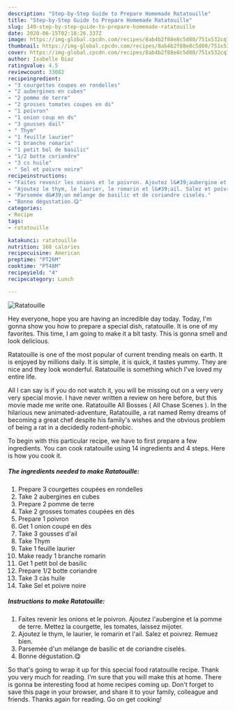 ```yaml
---
description: "Step-by-Step Guide to Prepare Homemade Ratatouille"
title: "Step-by-Step Guide to Prepare Homemade Ratatouille"
slug: 149-step-by-step-guide-to-prepare-homemade-ratatouille
date: 2020-06-15T02:18:26.337Z
image: https://img-global.cpcdn.com/recipes/8ab4b2f88e8c5d80/751x532cq70/ratatouille-photo-principale-de-la-recette.jpg
thumbnail: https://img-global.cpcdn.com/recipes/8ab4b2f88e8c5d80/751x532cq70/ratatouille-photo-principale-de-la-recette.jpg
cover: https://img-global.cpcdn.com/recipes/8ab4b2f88e8c5d80/751x532cq70/ratatouille-photo-principale-de-la-recette.jpg
author: Isabelle Diaz
ratingvalue: 4.5
reviewcount: 33082
recipeingredient:
- "3 courgettes coupes en rondelles"
- "2 aubergines en cubes"
- "2 pomme de terre"
- "2 grosses tomates coupes en ds"
- "1 poivron"
- "1 onion coup en ds"
- "3 gousses dail"
- " Thym"
- "1 feuille laurier"
- "1 branche romarin"
- "1 petit bol de basilic"
- "1/2 botte coriandre"
- "3 cs huile"
- " Sel et poivre noire"
recipeinstructions:
- "Faites revenir les onions et le poivron. Ajoutez l&#39;aubergine et la pomme de terre. Mettez la courgette, les tomates, laissez mijoter."
- "Ajoutez le thym, le laurier, le romarin et l&#39;ail. Salez et poivrez. Remuez bien."
- "Parsemée d&#39;un mélange de basilic et de coriandre ciselés."
- "Bonne dégustation.😋"
categories:
- Recipe
tags:
- ratatouille

katakunci: ratatouille 
nutrition: 168 calories
recipecuisine: American
preptime: "PT26M"
cooktime: "PT48M"
recipeyield: "4"
recipecategory: Lunch

---
```



![Ratatouille](https://img-global.cpcdn.com/recipes/8ab4b2f88e8c5d80/751x532cq70/ratatouille-photo-principale-de-la-recette.jpg)

Hey everyone, hope you are having an incredible day today. Today, I'm gonna show you how to prepare a special dish, ratatouille. It is one of my favorites. This time, I am going to make it a bit tasty. This is gonna smell and look delicious.

Ratatouille is one of the most popular of current trending meals on earth. It is enjoyed by millions daily. It is simple, it is quick, it tastes yummy. They are nice and they look wonderful. Ratatouille is something which I've loved my entire life.

All I can say is if you do not watch it, you will be missing out on a very very very special movie. I have never written a review on here before, but this movie made me write one. Ratatouille All Bosses ( All Chase Scenes ). In the hilarious new animated-adventure, Ratatouille, a rat named Remy dreams of becoming a great chef despite his family&#39;s wishes and the obvious problem of being a rat in a decidedly rodent-phobic.


To begin with this particular recipe, we have to first prepare a few ingredients. You can cook ratatouille using 14 ingredients and 4 steps. Here is how you cook it.

<!--inarticleads1-->

##### The ingredients needed to make Ratatouille:

1. Prepare 3 courgettes coupées en rondelles
1. Take 2 aubergines en cubes
1. Prepare 2 pomme de terre
1. Take 2 grosses tomates coupées en dès
1. Prepare 1 poivron
1. Get 1 onion coupé en dès
1. Take 3 gousses d&#39;ail
1. Take  Thym
1. Take 1 feuille laurier
1. Make ready 1 branche romarin
1. Get 1 petit bol de basilic
1. Prepare 1/2 botte coriandre
1. Take 3 càs huile
1. Take  Sel et poivre noire




<!--inarticleads2-->

##### Instructions to make Ratatouille:

1. Faites revenir les onions et le poivron. Ajoutez l&#39;aubergine et la pomme de terre. Mettez la courgette, les tomates, laissez mijoter.
1. Ajoutez le thym, le laurier, le romarin et l&#39;ail. Salez et poivrez. Remuez bien.
1. Parsemée d&#39;un mélange de basilic et de coriandre ciselés.
1. Bonne dégustation.😋




So that's going to wrap it up for this special food ratatouille recipe. Thank you very much for reading. I'm sure that you will make this at home. There is gonna be interesting food at home recipes coming up. Don't forget to save this page in your browser, and share it to your family, colleague and friends. Thanks again for reading. Go on get cooking!
